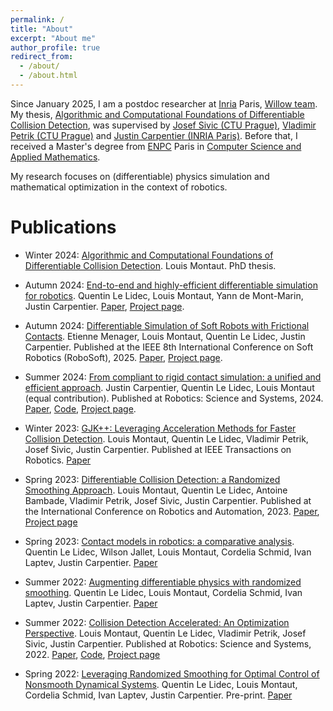 ```yaml
---
permalink: /
title: "About"
excerpt: "About me"
author_profile: true
redirect_from: 
  - /about/
  - /about.html
---
```


Since January 2025, I am a postdoc researcher at [Inria](https://www.inria.fr/fr/centre-inria-de-paris) Paris, [Willow team](https://www.di.ens.fr/willow/).
My thesis, [Algorithmic and Computational Foundations of Differentiable Collision Detection](https://inria.hal.science/tel-05004546), was supervised by [Josef Sivic (CTU Prague)](https://www.di.ens.fr/~josef/), [Vladimir Petrik (CTU Prague)](https://petrikvladimir.github.io/) and [Justin Carpentier (INRIA Paris)](https://jcarpent.github.io/).
Before that, I received a Master's degree from [ENPC](https://ecoledesponts.fr/) Paris in [Computer Science and Applied Mathematics](https://www.master-mva.com/).

My research focuses on (differentiable) physics simulation and mathematical optimization in the context of robotics.

Publications
======
- Winter 2024: [Algorithmic and Computational Foundations of Differentiable Collision Detection](https://inria.hal.science/tel-05004546). Louis Montaut. PhD thesis.

- Autumn 2024: [End-to-end and highly-efficient differentiable simulation for robotics](https://simple-robotics.github.io/publications/simple-gradients/). Quentin Le Lidec, Louis Montaut, Yann de Mont-Marin, Justin Carpentier. [Paper](https://arxiv.org/abs/2409.07107), [Project page](https://simple-robotics.github.io/publications/simple-gradients/).

- Autumn 2024: [Differentiable Simulation of Soft Robots with Frictional Contacts](https://simple-robotics.github.io/publications/differentiable-soft-robotics/). Etienne Menager, Louis Montaut, Quentin Le Lidec, Justin Carpentier. Published at the IEEE 8th International Conference on Soft Robotics (RoboSoft), 2025. [Paper](https://arxiv.org/abs/2501.18956), [Project page](https://simple-robotics.github.io/publications/differentiable-soft-robotics/).

- Summer 2024: [From compliant to rigid contact simulation: a unified and efficient approach](https://simple-robotics.github.io/publications/simple-contact-solver/). Justin Carpentier, Quentin Le Lidec, Louis Montaut (equal contribution). Published at Robotics: Science and Systems, 2024. [Paper](https://arxiv.org/abs/2405.17020), [Code](https://github.com/simple-Robotics/simple), [Project page](https://simple-robotics.github.io/publications/simple-contact-solver/).

- Winter 2023: [GJK++: Leveraging Acceleration Methods for Faster Collision Detection](https://ieeexplore.ieee.org/abstract/document/10494919). Louis Montaut, Quentin Le Lidec, Vladimir Petrik, Josef Sivic, Justin Carpentier. Published at IEEE Transactions on Robotics. [Paper](https://ieeexplore.ieee.org/abstract/document/10494919)

- Spring 2023: [Differentiable Collision Detection: a Randomized Smoothing Approach](https://lmontaut.github.io/diffcol_rs.github.io/). Louis Montaut, Quentin Le Lidec, Antoine Bambade, Vladimir Petrik, Josef Sivic, Justin Carpentier. Published at the International Conference on Robotics and Automation, 2023. [Paper](https://ieeexplore.ieee.org/document/10160251), [Project page](https://lmontaut.github.io/diffcol_rs.github.io/)

- Spring 2023: [Contact models in robotics: a comparative analysis](https://arxiv.org/pdf/2304.06372). Quentin Le Lidec, Wilson Jallet, Louis Montaut, Cordelia Schmid, Ivan Laptev, Justin Carpentier. [Paper](https://arxiv.org/pdf/2304.06372)

- Summer 2022: [Augmenting differentiable physics with randomized smoothing](https://arxiv.org/pdf/2206.11884.pdf). Quentin Le Lidec, Louis Montaut, Cordelia Schmid, Ivan Laptev, Justin Carpentier. [Paper](https://arxiv.org/pdf/2206.11884.pdf)

- Summer 2022: [Collision Detection Accelerated: An Optimization Perspective](https://arxiv.org/abs/2205.09663). Louis Montaut, Quentin Le Lidec, Vladimir Petrik, Josef Sivic, Justin Carpentier. Published at Robotics: Science and Systems, 2022. [Paper](https://arxiv.org/abs/2205.09663), [Code](https://github.com/lmontaut/collision-detection-benchmark), [Project page](https://lmontaut.github.io/nesterov-gjk.github.io/)

- Spring 2022: [Leveraging Randomized Smoothing for Optimal Control of Nonsmooth Dynamical Systems](https://arxiv.org/abs/2203.03986). Quentin Le Lidec, Louis Montaut, Cordelia Schmid, Ivan Laptev, Justin Carpentier. Pre-print. [Paper](https://arxiv.org/abs/2203.03986)

